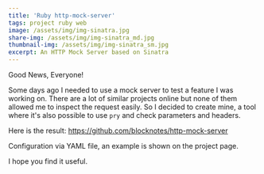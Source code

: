 ```yaml
---
title: 'Ruby http-mock-server'
tags: project ruby web
image: /assets/img/img-sinatra.jpg
share-img: /assets/img/img-sinatra_md.jpg
thumbnail-img: /assets/img/img-sinatra_sm.jpg
excerpt: An HTTP Mock Server based on Sinatra
---
```


Good News, Everyone!

Some days ago I needed to use a mock server to test a feature I was working on. There are a lot of similar projects online but none of them allowed me to inspect the request easily. So I decided to create mine, a tool where it's also possible to use `pry` and check parameters and headers.

Here is the result:
<https://github.com/blocknotes/http-mock-server>

Configuration via YAML file, an example is shown on the project page.

I hope you find it useful.
